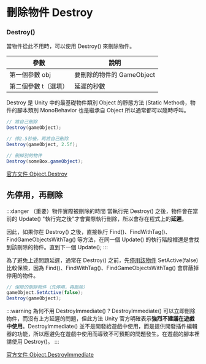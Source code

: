 # 刪除物件 Destroy

### Destroy()
當物件從此不用時，可以使用 Destroy() 來刪除物件。


|參數|說明|
|---|---|
|第一個參數 obj|要刪除的物件的 GameObject|
|第二個參數 t（選填）|延遲的秒數|

Destroy 是 Unity 中的最基礎物件類別 Object 的靜態方法 (Static Method)，物件的腳本類別 MonoBehavior 也是繼承自 Object 所以通常都可以隨時呼叫。

```csharp
// 將自己刪除
Destroy(gameObject);

// 停2.5秒後，再將自己刪除
Destroy(gameObject, 2.5f);

// 刪掉別的物件
Destroy(someBox.gameObject);
```
[官方文件 Object.Destroy](https://docs.unity3d.com/ScriptReference/Object.Destroy.html)

## 先停用，再刪除

:::danger （重要）物件實際被刪除的時間
當執行完 Destroy() 之後，物件會在當前的 Update() "執行完之後"才會實際執行刪除，所以會存在程式上的**延遲**。

因此，如果你在 Destroy() 之後，直接執行 Find()、FindWithTag()、FindGameObjectsWithTag() 等方法，在同一個 Update() 的執行階段裡還是會找到該刪除的物件。直到下一個 Update();
:::

為了避免上述問題延遲，通常在 Destroy() 之前，先[停用該物件](../active/) SetActive(false) 比較保險，因為 Find()、FindWithTag()、FindGameObjectsWithTag() 會屏蔽掉停用的物件。


```csharp
// 保險的刪除物件（先停用，再刪除）
gameObject.SetActive(false);
Destroy(gameObject);
```

:::warning 為何不用 DestroyImmediate() ?
DestroyImmediate() 可以立即刪除物件，而沒有上方延遲的問題，但此方法 Unity 官方明確表示**強烈不建議在遊戲中使用**。DestroyImmediate() 並不是開發給遊戲中使用，而是提供開發插件編輯器的功能，所以應避免在遊戲中使用而導致不可預期的問題發生。在遊戲的腳本裡請使用 Destroy()。
:::

[官方文件 Object.DestroyImmediate](https://docs.unity3d.com/ScriptReference/Object.DestroyImmediate.html)